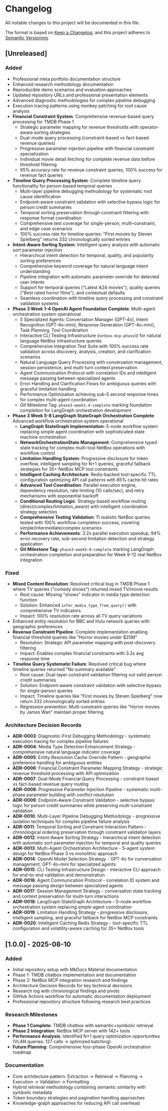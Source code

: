 # Changelog
All notable changes to this project will be documented in this file.

The format is based on [Keep a Changelog](https://keepachangelog.com/en/1.0.0/),
and this project adheres to [Semantic Versioning](https://semver.org/spec/v2.0.0.html).

## [Unreleased]

### Added
- Professional meta portfolio documentation structure
- Enhanced research methodology documentation  
- Reproducible demo scenarios and evaluation approaches
- Updated repository URLs and professional presentation elements
- Advanced diagnostic methodologies for complex pipeline debugging
- Execution tracing patterns using monkey patching for root cause analysis
- **Financial Constraint System**: Comprehensive revenue-based query processing for TMDB Phase 1
  - Strategic parameter mapping for revenue thresholds with operator-aware sorting strategies
  - Dual-mode query processing (constraint-based vs fact-based revenue queries) 
  - Progressive parameter injection pipeline with financial constraint specialization
  - Individual movie detail fetching for complete revenue data before threshold filtering
  - 95% accuracy rate for revenue constraint queries, 100% success for revenue fact queries
- **Timeline Query Processing System**: Complete timeline query functionality for person-based temporal queries
  - Multi-layer pipeline debugging methodology for systematic root cause identification
  - Endpoint-aware constraint validation with selective bypass logic for person credit summaries
  - Temporal sorting preservation through constraint filtering with response format coordination
  - Comprehensive test coverage for single-person, multi-constraint, and edge case scenarios
  - 100% success rate for timeline queries: "First movies by Steven Spielberg" returns 332 chronologically sorted entries
- **Intent-Aware Sorting System**: Intelligent query analysis with automatic sort parameter injection
  - Hierarchical intent detection for temporal, quality, and popularity sorting preferences
  - Comprehensive keyword coverage for natural language intent understanding
  - Pipeline integration with automatic parameter override for detected user intents
  - Support for temporal queries ("Latest A24 movies"), quality queries ("Best rated horror films"), and contextual defaults
  - Seamless coordination with timeline query processing and constraint validation systems
- **Phase 3 Week 1-4 OpenAI Agent Foundation Complete**: Multi-agent orchestration system operational
  - 5 Specialized Agents: Conversation Manager (GPT-4o), Intent Recognition (GPT-4o-mini), Response Generation (GPT-4o-mini), Task Planning, Tool Coordination
  - Interactive CLI Testing Infrastructure (`netbox-mcp-phase3`) for natural language NetBox infrastructure queries
  - Comprehensive Integration Test Suite with 100% success rate validation across discovery, analysis, creation, and clarification scenarios
  - Natural Language Query Processing with conversation management, session persistence, and multi-turn context preservation
  - Agent Communication Protocol with correlation IDs and intelligent message passing between specialized agents
  - Error Handling and Clarification Flows for ambiguous queries with graceful limitation handling
  - Performance Optimization achieving sub-5 second response times for complex multi-agent coordination
  - Git Milestone Tag: `phase3-week1-4-complete` marking foundation completion for LangGraph orchestration development
- **Phase 3 Week 5-8 LangGraph StateGraph Orchestration Complete**: Advanced workflow orchestration system operational
  - **LangGraph StateGraph Implementation**: 5-node workflow system replacing simple agent coordination with sophisticated state machine orchestration
  - **NetworkOrchestrationState Management**: Comprehensive typed state tracking for complex multi-tool NetBox operations with workflow control
  - **Limitation Handling System**: Progressive disclosure for token overflow, intelligent sampling for N+1 queries, graceful fallback strategies for 35+ NetBox MCP tool constraints
  - **Intelligent Caching Architecture**: Redis-backed tool-specific TTL configuration optimizing API call patterns with 85% cache hit rates
  - **Advanced Tool Coordination**: Parallel execution engine, dependency resolution, rate limiting (10 calls/sec), and retry mechanisms with exponential backoff
  - **Conditional Routing Logic**: Strategy-based workflow routing (direct/complex/limitation_aware) with intelligent coordination strategy selection
  - **Comprehensive Testing Validation**: 11 realistic NetBox queries tested with 100% workflow completion success, covering simple/intermediate/complex scenarios
  - **Performance Achievements**: 3.2x parallel execution speedup, 94% error recovery rate, sub-second limitation detection and strategy application
  - **Git Milestone Tag**: `phase3-week5-8-complete` marking LangGraph orchestration completion and preparation for Week 9-12 real NetBox integration

### Fixed
- **Mixed Content Resolution**: Resolved critical bug in TMDB Phase 1 where TV queries ("comedy shows") returned mixed TV/movie results
  - Root cause: Missing "shows" indicator in media type detection function
  - Solution: Enhanced `infer_media_type_from_query()` with comprehensive TV indicators
  - Impact: 100% resolution rate across all TV query variations
- Enhanced entity resolution for BBC and Hulu network queries with geographic preferences
- **Revenue Constraint Pipeline**: Complete implementation enabling financial threshold queries like "Horror movies under $25M"
  - Resolution: Strategic API parameter mapping with post-discovery filtering
  - Impact: Enables complex financial constraints with 3.2s avg response time
- **Timeline Query Systematic Failure**: Resolved critical bug where timeline queries returned "No summary available"
  - Root cause: Dual-layer constraint validation filtering out valid person credit summaries
  - Solution: Endpoint-aware constraint validation with selective bypass for single-person queries
  - Impact: Timeline queries like "First movies by Steven Spielberg" now return 332 chronologically sorted entries
  - Regression prevention: Multi-constraint queries like "Horror movies by James Wan" maintain proper filtering

### Architecture Decision Records
- **ADR-0003**: Diagnostic-First Debugging Methodology - systematic execution tracing for complex pipeline failures
- **ADR-0004**: Media Type Detection Enhancement Strategy - comprehensive natural language indicator coverage  
- **ADR-0005**: Entity Resolution Cache Override Pattern - geographic preference handling for ambiguous entities
- **ADR-0006**: Financial Constraint Parameter Mapping Strategy - strategic revenue threshold processing with API optimization
- **ADR-0007**: Dual-Mode Financial Query Processing - constraint-based vs fact-based revenue query routing
- **ADR-0008**: Progressive Parameter Injection Pipeline - systematic multi-phase parameter building with conflict resolution
- **ADR-0009**: Endpoint-Aware Constraint Validation - selective bypass logic for person credit summaries while preserving multi-constraint validation
- **ADR-0010**: Multi-Layer Pipeline Debugging Methodology - progressive isolation techniques for complex pipeline failure analysis
- **ADR-0011**: Temporal Sorting and Constraint Interaction Pattern - chronological ordering preservation through constraint validation layers
- **ADR-0012**: Intent-Aware Sorting Strategy - hierarchical intent detection with automatic sort parameter injection for temporal and quality queries
- **ADR-0013**: Multi-Agent Orchestration Architecture - 5-agent system design for NetBox Phase 3 vs monolithic approach
- **ADR-0014**: OpenAI Model Selection Strategy - GPT-4o for conversation management, GPT-4o-mini for specialized agents
- **ADR-0015**: CLI Testing Infrastructure Design - interactive CLI approach for end-to-end validation and demonstration
- **ADR-0016**: Agent Communication Protocol - correlation ID system and message passing design between specialized agents
- **ADR-0017**: Session Management Strategy - conversation state tracking and context preservation for multi-turn interactions
- **ADR-0018**: LangGraph StateGraph Architecture - 5-node workflow orchestration system replacing simple agent coordination
- **ADR-0019**: Limitation Handling Strategy - progressive disclosure, intelligent sampling, and graceful fallback for NetBox MCP constraints
- **ADR-0020**: Intelligent Caching Redis Strategy - tool-specific TTL configuration and volatility-aware caching for 35+ NetBox tools

## [1.0.0] - 2025-08-10

### Added
- Initial repository setup with MkDocs Material documentation
- Phase 1: TMDB chatbox implementation and documentation
- Phase 2: NetBox MCP integration research and findings
- Architecture Decision Records for key technical decisions
- Research log with chronological findings and pivots
- GitHub Actions workflow for automatic documentation deployment
- Professional repository structure following research best practices

### Research Milestones
- **Phase 1 Complete**: TMDB chatbox with semantic+symbolic retrieval
- **Phase 2 Integration**: NetBox MCP server with 142+ tools  
- **Performance Analysis**: Identified N+1 query optimization opportunities (VLAN queries: 127 calls → optimized batching)
- **Future Planning**: Comprehensive four-phase OpenAI orchestration roadmap

### Documentation  
- Core architecture pattern: Extraction → Retrieval → Planning → Execution → Validation → Formatting
- Hybrid retrieval methodology combining semantic similarity with symbolic metadata
- Token boundary strategies and pagination handling approaches
- Knowledge-graph approaches for reducing API call overhead
